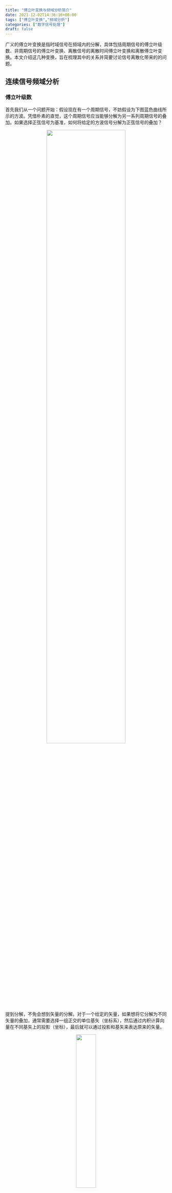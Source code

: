 ```yaml
---
title: "傅立叶变换与频域分析简介"
date: 2021-12-02T14:36:16+08:00
tags: ["傅立叶变换","频域分析"]
categories: ["数字信号处理"]
draft: false
---
```


广义的傅立叶变换是指时域信号在频域内的分解，具体包括周期信号的傅立叶级数、非周期信号的傅立叶变换、离散信号的离散时间傅立叶变换和离散傅立叶变换。本文介绍这几种变换，旨在梳理其中的关系并简要讨论信号离散化带来的的问题。

<!--more-->


## 连续信号频域分析

### 傅立叶级数

首先我们从一个问题开始：假设现在有一个周期信号，不妨假设为下图蓝色曲线所示的方波。凭借朴素的直觉，这个周期信号应当能够分解为另一系列周期信号的叠加。如果选择正弦信号为基准，如何将给定的方波信号分解为正弦信号的叠加？


<div align=center>
    <img src=FourierSeriesShow.png width=70% />
</div>


提到分解，不免会想到矢量的分解。对于一个给定的矢量，如果想将它分解为不同矢量的叠加，通常需要选择一组正交的单位基矢（坐标系），然后通过内积计算向量在不同基矢上的投影（坐标），最后就可以通过投影和基矢来表达原来的矢量。


<div align=center>
    <img src=vecProj.png width=35% />
</div>


于是，我们可以类比地选择 $\cos n \omega_0 t$ 和 $\sin n \omega_0 t$ 为函数空间的基；矢量内积的相乘、相加运算类比过来就是相乘、积分，而由于是周期信号，因此积分区间只取一个周期即可；最后只要按照内积的定义计算相应的“坐标”即可知道各个正弦信号对应的幅值。这就是函数的 [正交投影]({{< ref "/posts/math/orthogonalProjection/index.md" >}})。


{{< admonition note>}}
可以通过内积进行验证：倍频正弦（包括余弦）是在周期内是正交的，即任意两个相乘在周期内积分为零。实际上这样的正交基并不局限于正弦，由于傅立叶变换是基于正弦信号展开，故此处仅讨论正弦的情况。
{{< /admonition >}}


根据这个思路，实际上我们已经自己推导出了傅立叶变换，用公式表示为

- 综合公式

{{< math >}}$$
x(t) = \frac{a_0}{2} + \sum_{k=1}^{+\infty} \left(a_k \cos k\omega_0t + b_k \sin k\omega_0t\right)
$${{< /math >}}

- 分析公式

{{< math >}}$$
\left\{\begin{aligned}
    a_k &= \frac{2}{T} \int_T x(t) \cos k\omega_0t \,\mathrm{d}t \\
    b_k &= \frac{2}{T} \int_T x(t) \sin k\omega_0t \,\mathrm{d}t \\
\end{aligned}\right.
$${{< /math >}}


其中综合公式类比于矢量用基矢的表示，而分析公式则给出基矢的投影（坐标）。$T$ 为信号的周期，$\omega_0=\frac{1}{T}$ 是正弦的基频。虽然这些正弦函数相互正交，但是它们不是归一化的，因此分析公式中存在系数 $\frac{2}{T}$ 进行归一化。在这种表达中，频率索引 $k$ 非负，意味着频域是“单边”的，如果我们允许负频率的存在，并将相应的 $b_k$ 反号以与上式保持一致，就能得到更加统一的表达式：


{{< math >}}$$
x(t) =  \sum_{k=-\infty}^{+\infty} \left(a_k \cos k\omega_0t + b_k \sin k\omega_0t\right)
\quad \left\{\begin{aligned}
    a_k &= \frac{1}{T} \int_T x(t) \cos k\omega_0t \,\mathrm{d}t \\
    b_k &= \frac{1}{T} \int_T x(t) \sin k\omega_0t \,\mathrm{d}t \\
\end{aligned}\right.
$${{< /math >}}


但是这样还不足够简洁。进一步考虑欧拉公式将 $\mathrm{e}$ 的复指数分解成了正弦和余弦，如果采用这种表达，可以得到最漂亮的傅立叶级数（Fourier Series）表达式（注意 $\mathrm{e}$ 指数的符号）：


{{< math >}}$$
x(t) = \sum_{k=-\infty}^{+\infty} A_k \mathrm{e}^{\mathrm{j}k\omega_0t}  
\qquad
A_k = \frac{1}{T} \int_T x(t) \mathrm{e}^{-\mathrm{j}k\omega_0t}\,\mathrm{d}t
$${{< /math >}}


方波的傅立叶级数分解如下图所示。

<div align=center>
    <img src=FourierSeries.png width=70% />
</div>

傅立叶级数存在收敛条件，实际上是约束信号真实存在，这里我不做过多解释，直接给出（后边的傅立叶变换也有相似的条件）：

- 在一个周期内信号绝对可积
- 不存在第二类间断点（无穷间断点、震荡间断点）


在开始下一部分之前，小结一下傅立叶级数的特点：

- 适用于连续、周期信号
- 频率间隔 $\Delta f = \frac{1}{T}$
- $A_k$ 共轭对称
- 时域周期对应频域离散




### 傅立叶变换

为了将傅立叶级数应用到非周期信号，只需要重新理解一下什么是非周期信号即可：非周期嘛，不就是周期无限大吗？将傅立叶变换的综合公式取极限，有


{{< math >}}$$
\begin{aligned}
    x(t) &= \sum_{k=-\infty}^{+\infty} A_k \mathrm{e}^{\mathrm{j}k\omega_0t}  \\
    &= \lim_{T \to \infty} \sum_{k=-\infty}^{+\infty} \frac{1}{T}\mathrm{e}^{\mathrm{j}k\omega_0t} 
    \underbrace{\int_{-\infty}^{+\infty} x(t) \mathrm{e}^{-\mathrm{j}k\omega_0t}\,\mathrm{d} t }_{X(\mathrm{j}\omega)} \\
    &= \lim_{\omega_0 \to 0} \sum_{k  = -\infty}^{+\infty} X(\mathrm{j}\omega) \mathrm{e}^{\mathrm{j}k\omega_0t} \omega_0  \\
    &= \int_{-\infty}^{+\infty} X(\mathrm{j}\omega)  \mathrm{e}^{\mathrm{j}\omega t}\, \mathrm{d}\omega
\end{aligned}
$${{< /math >}}


当周期 $T$ 趋于无穷大，基频 $\omega_0$ 就趋近于 $0$，离散频率 $k\omega_0$ 就变成了连续的频率 $\omega$。整理上式就可以得到非周期信号的傅立叶变换（Fourier Transform）：


{{< math >}}$$
x(t) = \frac{1}{2\pi} \int_{-\infty}^{+\infty} X(\mathrm{j}\omega) \mathrm{e}^{\mathrm{j}\omega t}\,\mathrm{d}\omega 
\qquad
X(\mathrm{j}\omega) = \int_{-\infty}^{+\infty} x(t) \mathrm{e}^{-\mathrm{j}\omega t}\,\mathrm{d}t 
$${{< /math >}}


下图给出了傅立叶变换的示意，其具有以下基本性质：

- $X(\mathrm{j}\omega)$ 共轭对称
- 时域非周期对应于频域连续

<div align=center>
    <img src=FourierTransform.png width=70% />
</div>


至此，我们得到了两个非常重要的定性的结论：周期对应离散，非周期对应连续。实际上这个结论是“对称”的。例如在后面我们会讨论到，如果时域是离散的，那么频域就是周期的。




### 两者的统一


现在我们有了傅立叶级数用于处理连续的周期信号，还有傅立叶变换处理连续的非周期信号。然而，无论是数学“抽象归纳”的思想，或者逻辑上傅立叶变换是傅立叶级数的延拓，我们都希望这两者能够在表达上统一。为此，引入狄拉克函数，用 $\delta (t)$ 表示。它是一个广义函数，形式上可以定义为单位阶跃函数 $u(t)$ 的导数：


{{< math >}}$$
u(t) = \left\{\begin{array}{cl}
            0 & t < 0 \\
            1 & t > 0
        \end{array}\right.
        \quad \rightarrow \quad
        \delta (t) := \frac{\mathrm{d}}{\mathrm{d}t} u(t) = \left\{\begin{array}{cl}
            \infty & t = 0 \\
            0 & t \ne 0
        \end{array}\right. 
$${{< /math >}}


狄拉克函数有以下两个重要性质，将在后面的讨论中使用：

- 采样性质：$\int f(t) \delta (t-t_0) \mathrm{d} t = \int f(t_0) \delta (t-t_0)  \mathrm{d} t = f(t_0)$
- 卷积性质：$f(t) \ast \delta (t-t_0) = \int f(\tau) \delta (t-t_0-\tau)  \mathrm{d} \tau = f(t-t_0)$


根据上面的采样性质，傅立叶级数可以以傅立叶变换的形式统一表示为

{{< math >}}$$
\begin{gathered}
        X(\mathrm{j}\omega) = \sum_{k=-\infty}^{+\infty}  2 \pi A_k \delta (\omega - k\omega_0)\\
        \frac{1}{2\pi} \int_{-\infty}^{+\infty} X(\mathrm{j}\omega) \mathrm{e}^{\mathrm{j}\omega t}\,\mathrm{d}\omega 
        \Leftrightarrow  \sum_{k=-\infty}^{+\infty} A_k \mathrm{e}^{\mathrm{j}k\omega_0t}  
\end{gathered}
$${{< /math >}}


{{< admonition note>}}
需要注意的是，这种表述方法常用于分析频谱。对于实际的周期信号，还是应当使用傅里叶级数计算系数，然后改写成狄拉克函数。直接依据傅立叶变换计算会得到无穷大，无法获知狄拉克函数的系数。

正弦函数利用傅立叶变换得到的无穷大可以作为狄拉克函数的另一种定义方法。
{{< /admonition >}}



## 离散信号频域分析


### 时域采样与频率混叠

为了将连续信号离散化，可以采用冲击串进行采样，冲击串用狄拉克函数表达为

{{< math >}}$$
p(t) = \sum_{n=-\infty}^{+\infty} \delta (t - n T_s) 
$${{< /math >}}

<div align=center>
    <img src=sample.png width=50% />
</div>

代入傅立叶变换的表达式，进一步可以整理出离散时间傅立叶变换（Discrete-Time Fourier Transform）：

{{< math >}}$$
x(n) = \frac{1}{2\pi} \int_{2\pi} X(\mathrm{e}^{\mathrm{j}\omega}) \mathrm{e}^{\mathrm{j}\omega n}\,\mathrm{d}\omega 
            \qquad
            X(\mathrm{e}^{\mathrm{j}\omega}) = \sum_{n=-\infty}^{+\infty} x(n) \mathrm{e}^{-\mathrm{j}\omega n}    
$${{< /math >}}

应当注意，上式中的 $\omega$ 是数字频率，它被采样率 $f_s$ 归一化，是数字信号处理的常用方式。对于实际频率为 $f$ 的信号，其对应的数字频率为 $\omega = 2 \pi \frac{f}{f_s}$ 。


采样会引入一个非常重要的效应：频谱混叠。在对此进行解释之前，两个小结论需要读者自行证明：

- 时域乘积对应频域卷积
- 时域冲击串的频谱也是冲击串，且频域冲击间隔为采样率。

根据这两个结论，我们可以从下图直观地感受到频谱混叠的含义：首先，第一个图中的三角形假设为原连续信号的频谱，冲击串为采样函数的频谱；当进行采样，时域相乘，频域卷积。根据前面提到狄拉克函数的卷积性质，实际上是将原来的频谱按照采样率为间隔进行复制粘贴，如第二个图所示；如果原信号的带宽过大，复制粘贴之后的频谱重叠，合成之后的频谱就会发生改变，如第三个图所示，这就是所谓的频谱混叠。

<div align=center>
    <img src=aliasing.png width=70% />
</div>


可见，要想避免混叠，信号的带宽不应当超过采样率的一半。对于实际数据，如果混叠来自高频噪声，可以使用滤波器进行滤除，相应的滤波器称为抗混叠滤波器；如果是由于信号的频率较大，那么应当适当提高采样率。



### 有限窗长与频率泄露


除了频谱混叠，由于实际采样的时间有限，还会有频率泄露的效应。为了说明这个问题，定义一个窗函数，其在采样持续时间内为正值，否则为零。最常见的窗函数就是矩形窗，如下图所示


<div align=center>
    <img src=window.png width=50% />
</div>


同样，时域上信号与窗函数相乘，频域表现为原信号的频谱与窗函数频谱做卷积，这会在一定程度上影响原信号的频谱，使采样后的结果存在误差。这也是通常我们说谱估计而不是谱计算的原因。


一般情况下，窗函数具有如下图所示的频谱特征：其具有一个主瓣和多个旁瓣。为了好理解，假设原始信号就是正弦，那么与窗函数相乘之后的频谱的形状与窗函数的频谱相同（但中心频率点不同）。显然，窗函数的主瓣宽度会影响单频信号的频率分辨率，而旁瓣则容易产生出“误解”，错误地认为存在对应频率点的信号。

<div align=center>
    <img src=window-function.png width=40% />
</div>


由于采样总是有限时常，窗函数引入的频率泄露无法避免。为了尽可能减小这个效应，可以使用非矩形窗如汗宁窗、海明窗等，它们通常表现为窗的两端小，中间大。具体可以在 MATLAB 中使用 `hann` 等函数查看。


### 频域采样与栅栏效应

至此我们已经分析了时域离散的情况，距离使用计算机计算之差最后一步：频域离散化。前面讨论了离散化是冲击串相乘，时域离散对应着频域周期延拓。反过来，频域离散对应这时域周期延拓，如下图所示，为了避免利用采样后的频谱恢复时域数据时发生混叠，频率间隔应当不大于采样时长的倒数。

<div align=center>
    <img src=freqDiscrete.png width=70% />
</div>

取 $\Delta f = \frac{1}{T}$ 时，恰好不发生混叠，频域样本点数与时域数据点数相同。此时有离散傅立叶变换（Discrete Fourier Transform）

{{< math >}}$$
x(n) = \frac{1}{N} \sum_{k=0}^{N-1} X(k) \mathrm{e}^{\mathrm{j} 2\pi\frac{k}{N} n} 
            \qquad
            X(k) = \sum_{n=0}^{N-1} x(n) \mathrm{e}^{-\mathrm{j} 2\pi\frac{k}{N} n}
$${{< /math >}}


此时，频域离散，得到的频谱都是离散的点，似乎是通过栅栏在进行观察，因此叫做栅栏效应。


### 频率分辨率与计算分辨率

最后，对两个概念进行梳理

- 离散时间傅立叶变换中能够分辨的最小频率间隔 $f_{\rm res} = \frac{1}{T}$
- 离散傅立叶变换的频率间隔（栅栏效应）$\Delta f = \frac{f_s}{N}$

两个概念可以用下面的图粗糙地进行示意。

<div align=center>
    <img src=freqs-resolution.png width=70% />
</div>


在大多数情况下，两个概念并不需要进行区分，这是有 $\Delta f = \frac{f_s}{N} = \frac{1}{N T_s} = \frac{1}{T} = f_{\rm res}$ 。快速傅立叶变化的算法得到的频率点数与时域样本点数相同，可以在时域数据后补若干 $0$ 增加计算点数，从而改善计算分辨率。但是这种补 $0$ 的操作并不影响离散时间傅立叶变换，因此不会改变实际的频率分辨率。


此外，通常的频域采样是为了确保采样后的数据能够根据逆变换公式反演出时域数据，如果只关注频域特性，对频域采样不会具有太高的要求。例如 [LPSD 功率谱估计]({{< ref "/posts/signal/lpsd/index.md" >}}) 就采用了非均匀的频域采样。


## 参考文献

1. Alan V. Oppenheim 等, 刘树棠译. 信号与系统. 第二版. 电子工业出版社. 2014.
2. 程佩清. 数字信号处理. 第四版. 清华大学出版社. 2013.
